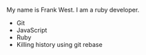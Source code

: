 My name is Frank West. I am a ruby developer.

* Git
* JavaScript
* Ruby
* Killing history using git rebase
